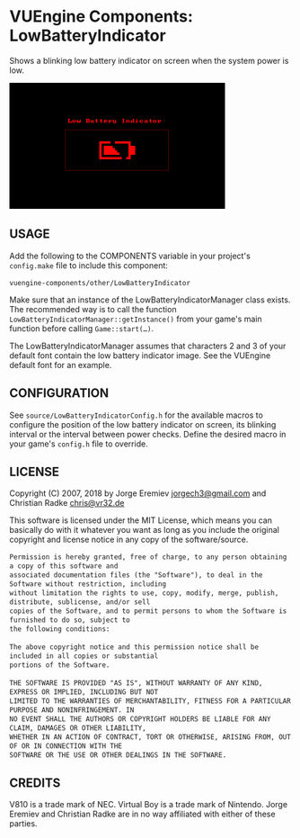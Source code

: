 VUEngine Components: LowBatteryIndicator
========================================

Shows a blinking low battery indicator on screen when the system power is low.

![Preview Image](preview.png)


USAGE
-----

Add the following to the COMPONENTS variable in your project's `config.make` file to include this component:

	vuengine-components/other/LowBatteryIndicator

Make sure that an instance of the LowBatteryIndicatorManager class exists. The recommended way is to call the function `LowBatteryIndicatorManager::getInstance()` from your game's main function before calling `Game::start(…)`.

The LowBatteryIndicatorManager assumes that characters 2 and 3 of your default font contain the low battery indicator image. See the VUEngine default font for an example. 


CONFIGURATION
-------------

See `source/LowBatteryIndicatorConfig.h` for the available macros to configure the position of the low battery indicator on screen, its blinking interval or the interval between power checks. Define the desired macro in your game's `config.h` file to override. 


LICENSE
-------

Copyright (C) 2007, 2018 by Jorge Eremiev <jorgech3@gmail.com> and Christian Radke <chris@vr32.de>

This software is licensed under the MIT License, which means you can basically do with it whatever you 
want as long as you include the original copyright and license notice in any copy of the software/source. 

	Permission is hereby granted, free of charge, to any person obtaining a copy of this software and
	associated documentation files (the "Software"), to deal in the Software without restriction, including
	without limitation the rights to use, copy, modify, merge, publish, distribute, sublicense, and/or sell
	copies of the Software, and to permit persons to whom the Software is furnished to do so, subject to
	the following conditions:
	
	The above copyright notice and this permission notice shall be included in all copies or substantial
	portions of the Software.
	
	THE SOFTWARE IS PROVIDED "AS IS", WITHOUT WARRANTY OF ANY KIND, EXPRESS OR IMPLIED, INCLUDING BUT NOT
	LIMITED TO THE WARRANTIES OF MERCHANTABILITY, FITNESS FOR A PARTICULAR PURPOSE AND NONINFRINGEMENT. IN
	NO EVENT SHALL THE AUTHORS OR COPYRIGHT HOLDERS BE LIABLE FOR ANY CLAIM, DAMAGES OR OTHER LIABILITY,
	WHETHER IN AN ACTION OF CONTRACT, TORT OR OTHERWISE, ARISING FROM, OUT OF OR IN CONNECTION WITH THE
	SOFTWARE OR THE USE OR OTHER DEALINGS IN THE SOFTWARE.


CREDITS
-------

V810 is a trade mark of NEC. Virtual Boy is a trade mark of Nintendo. 
Jorge Eremiev and Christian Radke are in no way affiliated with either of these parties.
